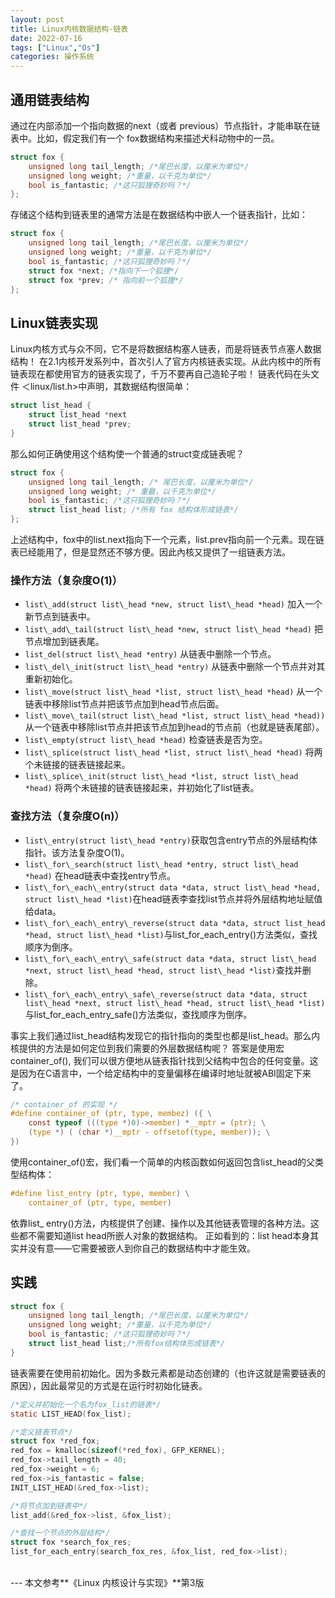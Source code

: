 ```yaml
---
layout: post
title: Linux内核数据结构-链表
date: 2022-07-16
tags: ["Linux","Os"]
categories: 操作系统 
---
```



## 通用链表结构
通过在内部添加一个指向数据的next（或者 previous）节点指针，才能串联在链表中。比如，假定我们有一个 fox数据结构来描述犬科动物中的一员。

```c
struct fox {
    unsigned long tail_length; /*尾巴长度，以厘米为单位*/
    unsigned long weight; /*重量，以千克为单位*/
    bool is_fantastic; /*这只狐狸奇妙吗？*/
};
```

存储这个结构到链表里的通常方法是在数据结构中嵌人一个链表指针，比如：

```c
struct fox {
    unsigned long tail_length; /*尾巴长度，以厘米为单位*/
    unsigned long weight; /*重量，以千克为单位*/
    bool is_fantastic; /*这只狐狸奇妙吗？*/
    struct fox *next; /*指向下一个狐狸*/
    struct fox *prev; /* 指向前一个狐狸*/
};
```

## Linux链表实现

Linux内核方式与众不同，它不是将数据结构塞人链表，而是将链表节点塞人数据结构！
在2.1内核开发系列中，首次引人了官方内核链表实现。从此内核中的所有链表现在都使用官方的链表实现了，千万不要再自己造轮子啦！
链表代码在头文件 ＜linux/list.h>中声明，其数据结构很简单：

```c
struct list_head {
    struct list_head *next
    struct list_head *prev;
}
```

那么如何正确使用这个结构使一个普通的struct变成链表呢？

```c
struct fox {
    unsigned long tail_length; /* 尾巴长度，以厘米为单位*/
    unsigned long weight; /* 重最，以千克为单位*/
    bool is_fantastic; /*这只狐狸奇妙吗？*/
    struct list_head list; /*所有 fox 结构体形成链表*/
};
```

上述结构中，fox中的list.next指向下一个元素，list.prev指向前一个元素。现在链表已经能用了，但是显然还不够方便。因此內核又提供了一组链表方法。

### 操作方法（复杂度O(1)）


- `list\_add(struct list\_head *new, struct list\_head *head)` 加入一个新节点到链表中。
- `list\_add\_tail(struct list\_head *new, struct list\_head *head)` 把节点增加到链表尾。
- `list_del(struct list\_head *entry)` 从链表中删除一个节点。
- `list\_del\_init(struct list\_head *entry)` 从链表中删除一个节点并对其重新初始化。
- `list\_move(struct list\_head *list, struct list\_head *head)` 从一个链表中移除list节点并把该节点加到head节点后面。
- `list\_move\_tail(struct list\_head *list, struct list\_head *head))` 从一个链表中移除list节点并把该节点加到head的节点前（也就是链表尾部）。
- `list\_empty(struct list\_head *head)` 检查链表是否为空。
- `list\_splice(struct list\_head *list, struct list\_head *head)` 将两个未链接的链表链接起来。
- `list\_splice\_init(struct list\_head *list, struct list\_head *head)` 将两个未链接的链表链接起来，并初始化了list链表。

### 查找方法（复杂度O(n)）

- `list\_entry(struct list\_head *entry)`获取包含entry节点的外层结构体指针。该方法复杂度O(1)。
- `list\_for\_search(struct list\_head *entry, struct list\_head *head)` 在head链表中查找entry节点。
- `list\_for\_each\_entry(struct data *data, struct list\_head *head, struct list\_head *list)`在head链表李查找list节点并将外层结构地址赋值给data。
- `list\_for\_each\_entry\_reverse(struct data *data, struct list_head *head, struct list\_head *list)`与list\_for\_each\_entry()方法类似，查找顺序为倒序。
- `list\_for\_each\_entry\_safe(struct data *data, struct list\_head *next, struct list\_head *head, struct list\_head *list)`查找并删除。
- `list\_for\_each\_entry\_safe\_reverse(struct data *data, struct list\_head *next, struct list\_head *head, struct list\_head *list)`与list\_for\_each\_entry\_safe()方法类似，查找顺序为倒序。

事实上我们通过list\_head结构发现它的指针指向的类型也都是list_head。那么内核提供的方法是如何定位到我们需要的外层数据结构呢？
答案是使用宏container_of(), 我们可以很方便地从链表指针找到父结构中包合的任何变量。这是因为在C语言中，一个给定结构中的变量偏移在编译时地址就被ABI固定下来了。

```C
/* container_of 的实现 */
#define container_of (ptr, type, membez) ({ \
    const typeof (((type *)0)->member) *__mptr = (ptr); \
    (type *) ( (char *)__mptr - offsetof(type, member)); \
})
```

使用container_of()宏，我们看一个简单的内核函数如何返回包含list_head的父类型结构体：

```C
#define list_entry (ptr, type, member) \
    container_of (ptr, type, member)
```

依靠list_ entry()方法，内核提供了创建、操作以及其他链表管理的各种方法。这些都不需要知道list head所嵌人对象的数据结构。
正如看到的：list head本身其实并没有意——它需要被嵌人到你自己的数据结构中才能生效。

## 实践

```c
struct fox {
    unsigned long tail_length; /*尾巴长度，以厘米为单位*/
    unsigned long weight; /*重量，以千克为单位*/
    bool is_fantastic; /*这只狐狸奇妙吗？*/
    struct list_head list;/*所有fox结构体形成链表*/
}
```

链表需要在使用前初始化。因为多数元素都是动态创建的（也许这就是需要链表的原因），因此最常见的方式是在运行时初始化链表。


```c
/*定义并初始化一个名为fox_list的链表*/
static LIST_HEAD(fox_list);

/*定义链表节点*/
struct fox *red_fox;
red_fox = kmalloc(sizeof(*red_fox), GFP_KERNEL);
red_fox->tail_length = 40;
red_fox->weight = 6;
red_fox->is_fantastic = false;
INIT_LIST_HEAD(&red_fox->list);

/*将节点加到链表中*/
list_add(&red_fox->list, &fox_list);

/*查找一个节点的外层结构*/
struct fox *search_fox_res;
list_for_each_entry(search_fox_res, &fox_list, red_fox->list);
```
<br>
---
本文参考**《Linux 内核设计与实现》**第3版
